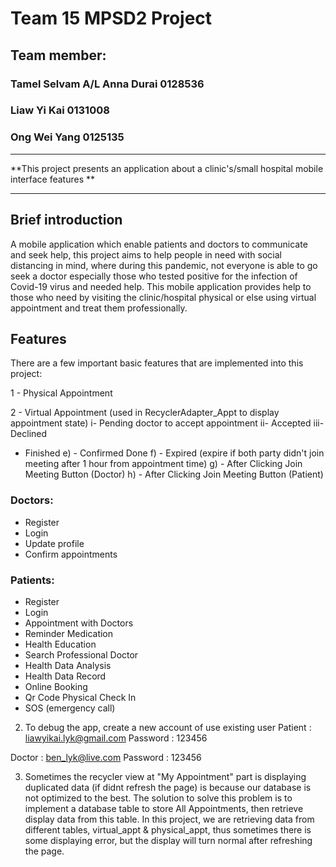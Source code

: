 # Team 15 MPSD2 Project

## Team member:
### Tamel Selvam A/L Anna Durai 0128536
### Liaw Yi Kai 0131008
### Ong Wei Yang 0125135

<hr>  

**This project presents an application about a clinic's/small hospital mobile interface features **  

<hr>  
  
## Brief introduction
A mobile application which enable patients and doctors to communicate and seek help, this project aims to help people in need with social distancing in mind, where during this pandemic, not everyone is able to go seek a doctor especially those who tested positive for the infection of Covid-19 virus and needed help. This mobile application provides help to those who need by visiting the clinic/hospital physical or else using virtual appointment and treat them professionally.  

## Features
There are a few important basic features that are implemented into this project:
 
1 - Physical Appointment
 
2 - Virtual Appointment (used in RecyclerAdapter_Appt to display appointment state) 
  i- Pending doctor to accept appointment
  ii- Accepted
  iii- Declined
  - Finished
  e) - Confirmed Done
  f) - Expired (expire if both party didn't join meeting after 1 hour from appointment time)
  g) - After Clicking Join Meeting Button (Doctor)
  h) - After Clicking Join Meeting Button (Patient)  

### Doctors:
- Register
- Login
- Update profile
- Confirm appointments

### Patients:
- Register
- Login
- Appointment with Doctors
- Reminder Medication 
- Health Education
- Search Professional Doctor
- Health Data Analysis
- Health Data Record
- Online Booking
- Qr Code Physical Check In
- SOS (emergency call)


2) To debug the app, create a new account of use existing user
Patient : liawyikai.lyk@gmail.com 
Password : 123456

Doctor : ben_lyk@live.com
Password : 123456


3) Sometimes the recycler view at "My Appointment" part is displaying duplicated data (if didnt refresh the page) is because our database is not optimized to the best. The solution to solve this problem is to implement a database table to store All Appointments, then retrieve display data from this table. In this project, we are retrieving data from different tables, virtual_appt & physical_appt, thus sometimes there is some displaying error, but the display will turn normal after refreshing the page. 
